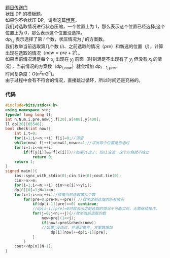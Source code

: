 [题目传送门](https://www.luogu.com.cn/problem/AT_abc041_d)  
状压 DP 的模板题。  
如果你不会状压 DP，请看这篇[博客](https://www.luogu.com.cn/blog/xcg--123/ti-xie-p1896-scoi2005-hu-fou-qin-fan)。  
我们对选取情况进行状态压缩，一个位置上为 1，那么表示这个位置已经选择;这个位置上为 0，那么表示这个位置没选择。  
$dp_{i,j}$ 表示选择了第 $i$ 个数，状压情况为 $j$ 的方案数。  
我们枚举当前选取第几个数 ($i$)、之前选取的情况（$pre$）和新选的位置（$j$），计算出现在选取的情况（$now=pre+2^j$）。  
如果当前情况满足每个 $x_j$ 出现在 $y_j$ 前面（时刻满足不出现有了 $y_j$ 但没有 $x_j$ 的情况），当前情况的方案数（$dp_{i,now}$）就会增加 $dp_{i-1,pre}$。  
时间复杂度：$O(n^2m2^n)$。  
由于过程中会有不符合的情况，直接跳过循环，所以时间还是充裕的。  
### 代码  
```cpp
#include<bits/stdc++.h>
using namespace std;
typedef long long ll;
int n,N,m,i,pre,now,j,f[20],x[400],y[400];
ll dp[20][65546];
bool check(int now){
	int i,t=0;
	for(i=1;i<=n;++i) f[i]=0;//清空 
	while(now) f[++t]=now&1,now>>=1;//求出每个位置是否选过 
	for(i=1;i<=m;++i)
		if(f[y[i]]&&!f[x[i]])//如果yi选了，但xi没选，这个方案就不成立 
			return 0;
	return 1;
}
signed main(){
	ios::sync_with_stdio(0);cin.tie(0);cout.tie(0);
	cin>>n>>m;
	for(i=1;i<=m;++i) cin>>x[i]>>y[i];
	dp[0][0]=1;N=1<<n;
	for(i=1;i<=n;++i)//枚举当前选取第几个数
		for(pre=0;pre<N;++pre){ //枚举之前选取的所有情况
			if(dp[i-1][pre]==0) continue;
			//dp[i-1][pre]=0时就表示之前选取的情况不可能实现，无需继续操作。 
			for(j=0;j<n;++j){//枚举当前选取的数
				now=pre|(1<<j);
				if(now!=pre&&check(now))
				//如果j没选过，并满足条件，方案数增加
					dp[i][now]+=dp[i-1][pre];
			}
		}
	cout<<dp[n][N-1];
}
```
